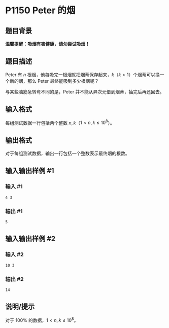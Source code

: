 # P1150 Peter 的烟

## 题目背景

**温馨提醒：吸烟有害健康，请勿尝试吸烟！**

## 题目描述

Peter 有 $n$ 根烟，他每吸完一根烟就把烟蒂保存起来，$k$（$k>1$）个烟蒂可以换一个新的烟，那么 Peter 最终能吸到多少根烟呢？

与某些脑筋急转弯不同的是，Peter 并不能从异次元借到烟蒂，抽完后再还回去。

## 输入格式

每组测试数据一行包括两个整数 $n, k$（$1 < n, k \le 10^8$）。

## 输出格式

对于每组测试数据，输出一行包括一个整数表示最终烟的根数。

## 输入输出样例 #1

### 输入 #1

```
4 3
```

### 输出 #1

```
5
```

## 输入输出样例 #2

### 输入 #2

```
10 3
```

### 输出 #2

```
14
```

## 说明/提示

对于 $100\%$ 的数据，$1<n, k \le 10^8$。